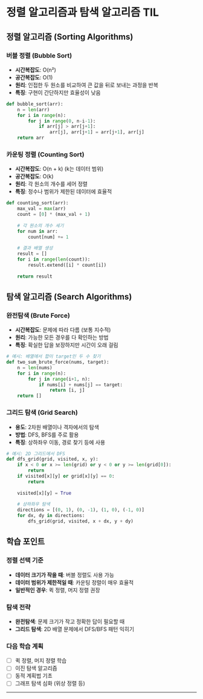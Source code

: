 # 정렬 알고리즘과 탐색 알고리즘 TIL

## 정렬 알고리즘 (Sorting Algorithms)

### 버블 정렬 (Bubble Sort)
- **시간복잡도**: O(n²)
- **공간복잡도**: O(1)
- **원리**: 인접한 두 원소를 비교하여 큰 값을 뒤로 보내는 과정을 반복
- **특징**: 구현이 간단하지만 효율성이 낮음

```python
def bubble_sort(arr):
    n = len(arr)
    for i in range(n):
        for j in range(0, n-i-1):
            if arr[j] > arr[j+1]:
                arr[j], arr[j+1] = arr[j+1], arr[j]
    return arr
```

### 카운팅 정렬 (Counting Sort)
- **시간복잡도**: O(n + k) (k는 데이터 범위)
- **공간복잡도**: O(k)
- **원리**: 각 원소의 개수를 세어 정렬
- **특징**: 정수나 범위가 제한된 데이터에 효율적

```python
def counting_sort(arr):
    max_val = max(arr)
    count = [0] * (max_val + 1)
    
    # 각 원소의 개수 세기
    for num in arr:
        count[num] += 1
    
    # 결과 배열 생성
    result = []
    for i in range(len(count)):
        result.extend([i] * count[i])
    
    return result
```

## 탐색 알고리즘 (Search Algorithms)

### 완전탐색 (Brute Force)
- **시간복잡도**: 문제에 따라 다름 (보통 지수적)
- **원리**: 가능한 모든 경우를 다 확인하는 방법
- **특징**: 확실한 답을 보장하지만 시간이 오래 걸림

```python
# 예시: 배열에서 합이 target인 두 수 찾기
def two_sum_brute_force(nums, target):
    n = len(nums)
    for i in range(n):
        for j in range(i+1, n):
            if nums[i] + nums[j] == target:
                return [i, j]
    return []
```

### 그리드 탐색 (Grid Search)
- **용도**: 2차원 배열이나 격자에서의 탐색
- **방법**: DFS, BFS를 주로 활용
- **특징**: 상하좌우 이동, 경로 찾기 등에 사용

```python
# 예시: 2D 그리드에서 DFS
def dfs_grid(grid, visited, x, y):
    if x < 0 or x >= len(grid) or y < 0 or y >= len(grid[0]):
        return
    if visited[x][y] or grid[x][y] == 0:
        return
    
    visited[x][y] = True
    
    # 상하좌우 탐색
    directions = [(0, 1), (0, -1), (1, 0), (-1, 0)]
    for dx, dy in directions:
        dfs_grid(grid, visited, x + dx, y + dy)
```

## 학습 포인트

### 정렬 선택 기준
- **데이터 크기가 작을 때**: 버블 정렬도 사용 가능
- **데이터 범위가 제한적일 때**: 카운팅 정렬이 매우 효율적
- **일반적인 경우**: 퀵 정렬, 머지 정렬 권장

### 탐색 전략
- **완전탐색**: 문제 크기가 작고 정확한 답이 필요할 때
- **그리드 탐색**: 2D 배열 문제에서 DFS/BFS 패턴 익히기

### 다음 학습 계획
- [ ] 퀵 정렬, 머지 정렬 학습
- [ ] 이진 탐색 알고리즘
- [ ] 동적 계획법 기초
- [ ] 그래프 탐색 심화 (위상 정렬 등)

---